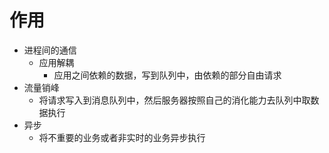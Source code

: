 # 作用
- 进程间的通信		
	- 应用解耦
		- 应用之间依赖的数据，写到队列中，由依赖的部分自由请求	
- 流量销峰
	- 将请求写入到消息队列中，然后服务器按照自己的消化能力去队列中取数据执行
- 异步
	- 将不重要的业务或者非实时的业务异步执行		